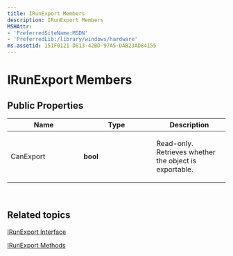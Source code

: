```yaml
---
title: IRunExport Members
description: IRunExport Members
MSHAttr:
- 'PreferredSiteName:MSDN'
- 'PreferredLib:/library/windows/hardware'
ms.assetid: 151F0121-D813-42BD-97A5-DAB23AD84155
---
```


# IRunExport Members


## <span id="Public-Properties"></span><span id="public_properties"></span><span id="PUBLIC_PROPERTIES"></span>Public Properties


<table>
<colgroup>
<col width="33%" />
<col width="33%" />
<col width="33%" />
</colgroup>
<thead>
<tr class="header">
<th>Name</th>
<th>Type</th>
<th>Description</th>
</tr>
</thead>
<tbody>
<tr class="odd">
<td><p>CanExport</p></td>
<td><p><strong>bool</strong></p></td>
<td><p>Read-only. Retrieves whether the object is exportable.</p></td>
</tr>
</tbody>
</table>

 

## <span id="related_topics"></span>Related topics


[IRunExport Interface](irunexport-interface.md)

[IRunExport Methods](irunexport-methods.md)

 

 







